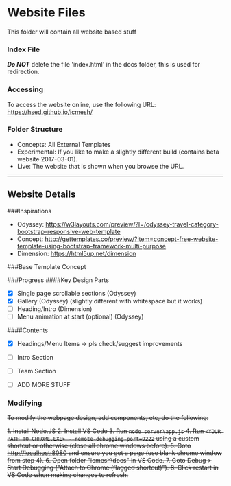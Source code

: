 # Website Files
This folder will contain all website based stuff

### Index File
**_Do NOT_** delete the file 'index.html' in the docs folder, this is used for redirection.

### Accessing
To access the website online, use the following URL:
https://hsed.github.io/icmesh/


### Folder Structure
- Concepts: All External Templates
- Experimental: If you like to make a slightly different build (contains beta website 2017-03-01).
- Live: The website that is shown when you browse the URL.


---
## Website Details
###Inspirations 
- Odyssey: https://w3layouts.com/preview/?l=/odyssey-travel-category-bootstrap-responsive-web-template 
- Concept: http://gettemplates.co/preview/?item=concept-free-website-template-using-bootstrap-framework-multi-purpose 
- Dimension: https://html5up.net/dimension 
 
###Base Template 
Concept 

###Progress
####Key Design Parts
- [x] Single page scrollable sections (Odyssey)
- [x] Gallery (Odyssey) (slightly different with whitespace but it works)
- [ ] Heading/Intro (Dimension)
- [ ] Menu animation at start (optional) (Odyssey)

####Contents
- [x] Headings/Menu Items -> pls check/suggest improvements
- [ ] Intro Section
- [ ] Team Section
- [ ] ADD MORE STUFF


### Modifying
~~To modify the webpage design, add components, etc, do the following:~~

~~1. Install Node.JS
2. Install VS Code
3. Run `node server\app.js`
4. Run `<YOUR PATH TO CHROME.EXE> --remote-debugging-port=9222` using a custom shortcut or otherwise (close all chrome windows before).
5. Goto [http://localhost:8080](http://localhost:8080) and ensure you get a page (use blank chrome window from step 4).
6. Open folder "icmesh\docs\" in VS Code.
7. Goto Debug > Start Debugging ("Attach to Chrome (flagged shortcut)").
8. Click restart in VS Code when making changes to refresh.~~